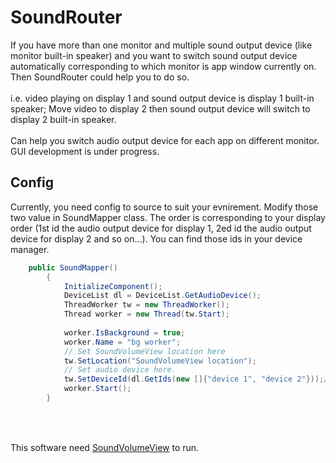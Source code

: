 # SoundRouter
If you have more than one monitor and multiple sound output device (like monitor built-in speaker) and 
you want to switch sound output device automatically corresponding to which monitor is app window currently on. 
Then SoundRouter could help you to do so. 
<br>
<br>
i.e.
video playing on display 1 and sound output device is display 1 built-in speaker; Move video to display 2 then sound output device will switch to display 2 built-in speaker.
<br>
<br>
Can help you switch audio output device for each app on different monitor.
<br>
GUI development is under progress.
<br>
## Config
Currently, you need config to source to suit your evnirement.
Modify those two value in SoundMapper class. The order is corresponding to your display order (1st id the audio output device for display 1, 2ed  id the audio output device for display 2 and so on...). You can find those ids in your device manager.
```c#
    public SoundMapper()
        {
            InitializeComponent();
            DeviceList dl = DeviceList.GetAudioDevice();
            ThreadWorker tw = new ThreadWorker();
            Thread worker = new Thread(tw.Start);
            
            worker.IsBackground = true;
            worker.Name = "bg worker";
            // Set SoundVolumeView location here
            tw.SetLocation("SoundVolumeView location");
            // Set audio device here.
            tw.SetDeviceId(dl.GetIds(new []{"device 1", "device 2"}));//Friendly name.
            worker.Start();
        }
        
```
<br><br>
This software need [SoundVolumeView](https://www.nirsoft.net/utils/sound_volume_view.html) to run.

